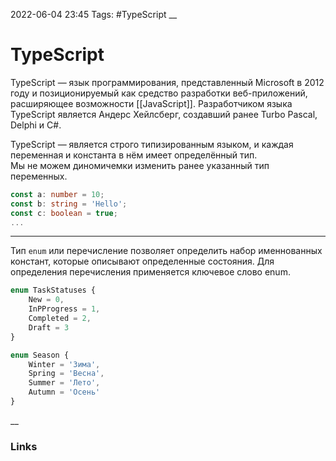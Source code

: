 2022-06-04 23:45
Tags: #TypeScript
__
# TypeScript
TypeScript — язык программирования, представленный Microsoft в 2012 году и позиционируемый как средство разработки веб-приложений, расширяющее возможности [[JavaScript]]. Разработчиком языка TypeScript является Андерс Хейлсберг, создавший ранее Turbo Pascal, Delphi и C#.

TypeScript — является строго типизированным языком, и каждая переменная и константа в нём имеет определённый тип.  
Мы не можем диномичемки изменить ранее указанный тип переменных.

```ts
const a: number = 10;
const b: string = 'Hello';
const c: boolean = true;
...
```

---
Тип `enum` или перечисление позволяет определить набор именнованных констант, которые описывают определенные состояния.
Для определения перечисления применяется ключевое слово enum.
```ts
enum TaskStatuses {  
    New = 0,  
    InPProgress = 1,  
    Completed = 2,  
    Draft = 3  
}

enum Season {  
    Winter = 'Зима',  
    Spring = 'Весна',  
    Summer = 'Лето',  
    Autumn = 'Осень'  
}
```
__
### Links

